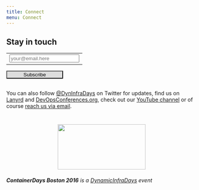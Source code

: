 ```yaml
---
title: Connect
menu: Connect
---
```


## Stay in touch

<!-- Begin MailChimp Signup Form -->
<div id="mc_embed_signup" style="margin: 15px 0 30px 0;">
  <form action="//dynamicinfradays.us10.list-manage.com/subscribe/post?u=27ad0ec0e040d8cb661d8d360&amp;id=c9ee82740a" method="post" id="mc-embedded-subscribe-form" name="mc-embedded-subscribe-form" class="validate" target="_blank" novalidate>
    <div id="mc_embed_signup_scroll">
      <!-- <label>Get notified about event updates and ticket availability</label> -->
      <div class="mc-field-group">
      <table style="border:none;vertical-align:middle;"><tr style="height:30px;vertical-align:middle;">
      <td style="min-width:100px;border:none;vertical-align:middle;"><input type="email" value="" name="EMAIL" class="required email" placeholder="your@email.here" id="mce-EMAIL"></td>
      </tr></table>
      </div>
      <div id="mce-responses" class="clear">
        <div class="response" id="mce-error-response" style="display:none"></div>
        <div class="response" id="mce-success-response" style="display:none"></div>
      </div>    <!-- real people should not fill this in and expect good things - do not remove this or risk form bot signups-->
      <div style="position: absolute; left: -5000px;"><input type="text" name="b_27ad0ec0e040d8cb661d8d360_c9ee82740a" tabindex="-1" value=""></div>
      <input style="background:#ddd; width:150px" type="submit" value="Subscribe" name="subscribe" id="mc-embedded-subscribe" class="button">
    </div>
  </form>
</div>
<!--End mc_embed_signup-->

You can also follow <a href="https://twitter.com/DynInfraDays">@DynInfraDays</a> on Twitter for updates, find us on <a href="http://lanyrd.com/2016/containerdaysboston/">Lanyrd</a> and <a href="http://devopsconferences.org/events/containerdays">DevOpsConferences.org</a>, check out our <a href="https://www.youtube.com/channel/UCajF7fDWt6cGPQKq5vWg_fg/">YouTube channel</a> or of course <a href="mailto:2016-boston@dynamicinfradays.org">reach us via email</a>.

<img src="http://dynamicinfradays.org/img/logo.png" height="120" width="232" style="margin: 40px auto 20px auto; display: block;">

<em><strong>ContainerDays Boston 2016</strong> is a <a href="http://dynamicinfradays.org">DynamicInfraDays</a> event</em>
